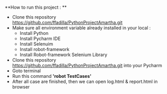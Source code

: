 **How to run this project : **

- Clone this repository https://github.com/ffadilla/PythonProjectAmartha.git
- Make sure all environment variable already installed in your local :
    - Install Python
    - Install Pycharm IDE
    - Install Selenuim
    - Install robot-framework
    - Install Robot-framework Selenium Library
- Clone this repository https://github.com/ffadilla/PythonProjectAmartha.git into your Pycharm
- Goto terminal
- Run this command **'robot TestCases'**
- After all case are finished, then we can open log.html & report.html in browser
      

